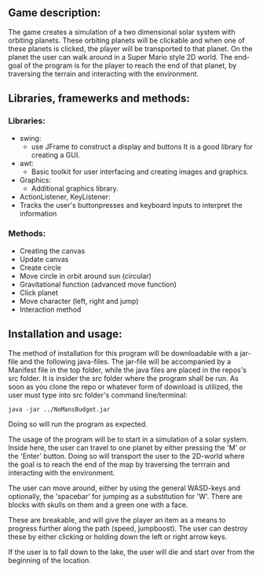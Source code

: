 ## Game description:
The game creates a simulation of a two dimensional solar system with orbiting planets. These orbiting planets will be clickable and when one of these planets is clicked, the player will be transported to that planet. On the planet the user can walk around in a Super Mario style 2D world. The end-goal of the program is for the player to reach the end of that planet, by traversing the terrain and interacting with the environment.

## Libraries, framewerks and methods:

### Libraries:
- swing:
  - use JFrame to construct a display and buttons It is a good library for creating a GUI.
- awt:
  - Basic toolkit for user interfacing and creating images and graphics.
- Graphics:
  - Additional graphics library.
-  ActionListener, KeyListener:
  - Tracks the user's buttonpresses and keyboard inputs to interpret the information
  
### Methods:
- Creating the canvas
- Update canvas
- Create circle
- Move circle in orbit around sun (circular)
- Gravitational function (advanced move function)
- Click planet
- Move character (left, right and jump)
- Interaction method

## Installation and usage:
The method of installation for this program will be downloadable with a jar-file and the following java-files. The jar-file will be accompanied by a Manifest file in the top folder, while the java files are placed in the repos's src folder. It is insider the src folder where the program shall be run. As soon as you clone the repo or whatever form of download is utilized, the user must type into src folder's command line/terminal:
```
java -jar ../NoMansBudget.jar
```
Doing so will run the program as expected.

The usage of the program will be to start in a simulation of a solar system. Inside here, the user can travel to one planet by either pressing the 'M' or the 'Enter' button. Doing so will transport the user to the 2D-world where the goal is to reach the end of the map by traversing the terrrain and interacting with the environment. 

The user can move around, either by using the general WASD-keys and optionally, the 'spacebar' for jumping as a substitution for 'W'. There are blocks with skulls on them and a green one with a face. 

These are breakable, and will give the player an item as a means to progress further along the path (speed, jumpboost). The user can destroy these by either clicking or holding down the left or right arrow keys.

If the user is to fall down to the lake, the user will die and start over from the beginning of the location.
